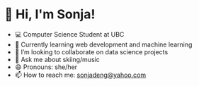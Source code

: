 # 👋 Hi, I'm Sonja!
- 💻 Computer Science Student at UBC
- 🌱 Currently learning web development and machine learning
- 👯 I’m looking to collaborate on data science projects
- 💬 Ask me about skiing/music
- 😄 Pronouns: she/her
- 📫 How to reach me: [sonjadeng@yahoo.com](mailto:sonjadeng@yahoo.com)

